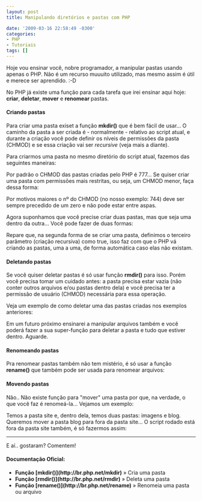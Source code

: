 ```yaml
---
layout: post
title: Manipulando diretórios e pastas com PHP

date: '2009-03-16 22:58:49 -0300'
categories:
- PHP
- Tutoriais
tags: []
---
```

Hoje vou ensinar você, nobre programador, a manipular pastas usando apenas o PHP. Não é um recurso muuuito utilizado, mas mesmo assim é útil e merece ser aprendido.  :-D

No PHP já existe uma função para cada tarefa que irei ensinar aqui hoje: <strong>criar</strong>, <strong>deletar</strong>, <strong>mover</strong> e <strong>renomear </strong>pastas.

<h4>Criando pastas</h4>
Para criar uma pasta exiset a função <strong>mkdir()</strong> que é bem fácil de usar... O caminho da pasta a ser criada é - normalmente - relativo ao script atual, e durante a criação você pode definir os níveis de permissões da pasta (CHMOD) e se essa criação vai ser <em>recursive</em> (veja mais a diante).

Para criarmos uma pasta no mesmo diretório do script atual, fazemos das seguintes maneiras:


<div data-gist-id="c4dff05655fa484ce44a" data-gist-show-loading="false"></div>

Por padrão o CHMOD das pastas criadas pelo PHP é 777... Se quiser criar uma pasta com permissões mais restritas, ou seja, um CHMOD menor, faça dessa forma:


<div data-gist-id="382a3c8e9eb9e7b569ba" data-gist-show-loading="false"></div>

Por motivos maiores o nº do CHMOD (no nosso exemplo: 744) deve ser sempre precedido de um zero e não pode estar entre aspas.

Agora suponhamos que você precise criar duas pastas, mas que seja uma dentro da outra... Você pode fazer de duas formas:


<div data-gist-id="768668fff75e6bb7821a" data-gist-show-loading="false"></div>

Repare que, na segunda forma de se criar uma pasta, definimos o terceiro parâmetro (criação recursiva) como true, isso faz com que o PHP vá criando as pastas, uma a uma, de forma automática caso elas não existam.

<h4>Deletando pastas</h4>
Se você quiser deletar pastas é só usar função <strong>rmdir()</strong> para isso. Porém você precisa tomar um cuidado antes: a pasta precisa estar vazia (não conter outros arquivos e/ou pastas dentro dela) e você precisa ter a permissão de usuário (CHMOD) necessária para essa operação.

Veja um exemplo de como deletar uma das pastas criadas nos exemplos anteriores:


<div data-gist-id="942c1be47a40e0cf9411" data-gist-show-loading="false"></div>

Em um futuro próximo ensinarei a manipular arquivos também e você poderá fazer a sua super-função para deletar a pasta e tudo que estiver dentro. Aguarde.

<h4>Renomeando pastas</h4>
Pra renomear pastas também não tem mistério, é só usar a função <strong>rename()</strong> que também pode ser usada para renomear arquivos:


<div data-gist-id="48977b173b94034bf22c" data-gist-show-loading="false"></div>

<h4>Movendo pastas</h4>
Não.. Não existe função para "mover" uma pasta por que, na verdade, o que você faz é renomeá-la... Vejamos um exemplo:

Temos a pasta site e, dentro dela, temos duas pastas: imagens e blog. Queremos mover a pasta blog para fora da pasta site... O script rodado está fora da pasta site também, é só fazermos assim:


<div data-gist-id="1f4db1bd3c99a94c8a5c" data-gist-show-loading="false"></div>

------

E aí.. gostaram? Comentem!

<h4>Documentação Oficial:</h4>
<ul>
<li><strong>Função [mkdir()](http://br.php.net/mkdir)</strong> » Cria uma pasta</li>
<li><strong>Função [rmdir()](http://br.php.net/rmdir)</strong> » Deleta uma pasta</li>
<li><strong>Função [rename()](http://br.php.net/rename)</strong> » Renomeia uma pasta ou arquivo</li>
</ul>
